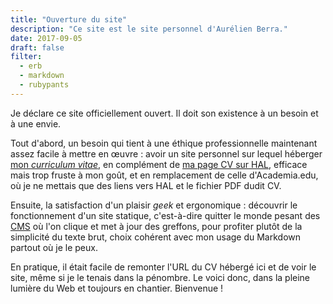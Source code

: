 ```yaml
---
title: "Ouverture du site"
description: "Ce site est le site personnel d'Aurélien Berra."
date: 2017-09-05
draft: false
filter:
  - erb
  - markdown
  - rubypants
---
```


Je déclare ce site officiellement ouvert. Il doit son existence à un besoin et à une envie.

Tout d'abord, un besoin qui tient à une éthique professionnelle maintenant assez facile à mettre en œuvre : avoir un site personnel sur lequel héberger [mon *curriculum vitae*](http://aurelienberra.org/cv/aurelien_berra_cv.pdf), en complément de [ma page CV sur HAL](https://cv.archives-ouvertes.fr/aurelien-berra), efficace mais trop fruste à mon goût, et en remplacement de celle d'Academia.edu, où je ne mettais que des liens vers HAL et le fichier PDF dudit CV.

Ensuite, la satisfaction d'un plaisir *geek* et ergonomique : découvrir le fonctionnement d'un site statique, c'est-à-dire quitter le monde pesant des [CMS](https://fr.wikipedia.org/wiki/Système_de_gestion_de_contenu) où l'on clique et met à jour des greffons, pour profiter plutôt de la simplicité du texte brut, choix cohérent avec mon usage du Markdown partout où je le peux.

En pratique, il était facile de remonter l'URL du CV hébergé ici et de voir le site, même si je le tenais dans la pénombre. Le voici donc, dans la pleine lumière du Web et toujours en chantier. Bienvenue !
